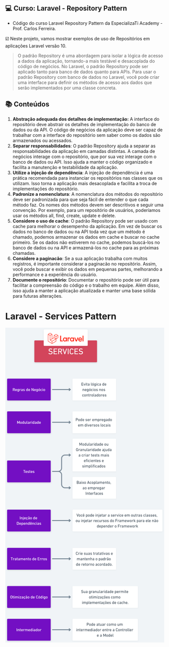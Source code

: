 ## 💻 Curso: Laravel - Repository Pattern

- Código do curso Laravel Repository Pattern da EspecializaTi Academy - Prof. Carlos Ferreira.

☑️ Neste projeto, vamos mostrar exemplos de uso de Repositórios em aplicações Laravel versão 10.

<blockquote cite="https://chat.openai.com">
O padrão Repository é uma abordagem para isolar a lógica de acesso a dados da aplicação, tornando-a mais testável e desacoplada do código de negócios. No Laravel, o padrão Repository pode ser aplicado tanto para banco de dados quanto para APIs. Para usar o padrão Repository com banco de dados no Laravel, você pode criar uma interface para definir os métodos de acesso aos dados que serão implementados por uma classe concreta.</blockquote>

## :books: Conteúdos

<ol><li>
<b>Abstração adequada dos detalhes de implementação:</b> A interface do repositório deve abstrair os detalhes de implementação do banco de dados ou da API. O código de negócios da aplicação deve ser capaz de trabalhar com a interface do repositório sem saber como os dados são armazenados ou acessados.
</li>
<li>
<b>Separar responsabilidades</b>: O padrão Repository ajuda a separar as responsabilidades da aplicação em camadas distintas. A camada de negócios interage com o repositório, que por sua vez interage com o banco de dados ou API. Isso ajuda a manter o código organizado e facilita a manutenção e testabilidade da aplicação.
</li>
<li>
<b>Utilize a injeção de dependência</b>: A injeção de dependência é uma prática recomendada para instanciar os repositórios nas classes que os utilizam. Isso torna a aplicação mais desacoplada e facilita a troca de implementações do repositório.
</li>
<li>
<b>Padronize a nomenclatura</b>: A nomenclatura dos métodos do repositório deve ser padronizada para que seja fácil de entender o que cada método faz. Os nomes dos métodos devem ser descritivos e seguir uma convenção. Por exemplo, para um repositório de usuários, poderíamos usar os métodos all, find, create, update e delete.
</li>
<li>
<b>Considere o uso de cache</b>: O padrão Repository pode ser usado com cache para melhorar o desempenho da aplicação. Em vez de buscar os dados no banco de dados ou na API toda vez que um método é chamado, podemos armazenar os dados em cache e buscar no cache primeiro. Se os dados não estiverem no cache, podemos buscá-los no banco de dados ou na API e armazená-los no cache para as próximas chamadas.
</li>
<li>
<b>Considere a paginacão</b>: Se a sua aplicação trabalha com muitos registros, é importante considerar a paginacão no repositório. Assim, você pode buscar e exibir os dados em pequenas partes, melhorando a performance e a experiência do usuário.
</li>
<li>
<b>Documente o repositório</b>: Documentar o repositório pode ser útil para facilitar a compreensão do código e o trabalho em equipe. Além disso, isso ajuda a manter a aplicação atualizada e manter uma base sólida para futuras alterações.
</li>
</ol>

# Laravel - Services Pattern

![Laravel Services](/public/img/laravel-services.png)
